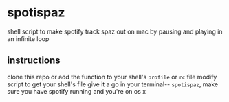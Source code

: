 spotispaz
=========

shell script to make spotify track spaz out on mac by pausing and playing in an infinite loop

## instructions

clone this repo or add the function to your shell's `profile` or `rc` file
modify script to get your shell's file
give it a go in your terminal-- `spotispaz`, make sure you have spotify running and you're on os x
